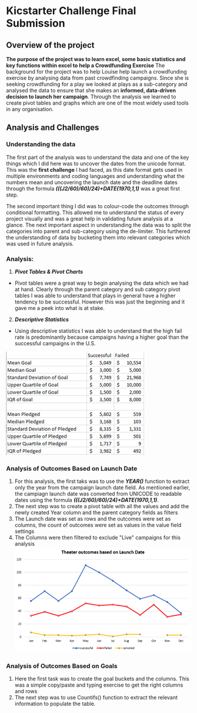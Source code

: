 # Kicstarter Challenge Final Submission
## Overview of the project
**The purpose of the project was to learn excel, some basic statistics and key functions within excel to help a Crowdfunding Exercise**
The background for the project was to help Louise help launch a crowdfunding exercise by analysing data from past crowdfinding campaigns. Since she is seeking crowdfunding for a play we looked at plays as a sub-category and analysed the data to ensure that she makes an **informed, data-driven decision to launch her campaign**. Through the analysis we learned to create pivot tables and graphs which are one of the most widely used tools in any organisation.

## Analysis and Challenges
### Understanding the data
The first part of the analysis was to understand the data and one of the key things which I did here was to uncover the dates from the unicode format. This was the **first challenge** I had faced, as this date format gets used in multiple environments and coding languages and understanding what the numbers mean and uncovering the launch date and the deadline dates through the formula **_(((J2/60)/60)/24)+DATE(1970,1,1)_** was a great first step.

The second important thing I did was to colour-code the outcomes through conditional formatting. This allowed me to understand the status of every project visually and was a great help in validating future analysis at a glance. The next important aspect in understanding the data was to split the categories into parent and sub-category using the de-limiter. This furthered the understanding of data by bucketing them into relevant categories which was used in future analysis.

### Analysis:
1. **_Pivot Tables & Pivot Charts_**
  - Pivot tables were a great way to begin analysing the data which we had at hand. Clearly through the parent category and sub category pivot tables I was able to understand that plays in general have a higher tendency to be successful. However this was just the beginning and it gave me a peek into what is at stake.
2. **_Descriptive Statistics_**
  - Using descriptive statistics I was able to understand that the high fail rate is predominantly because campaigns having a higher goal than the successful campaigns in the U.S.  
 
 ![Descriptive Statistics of US campaigns](Descriptive%20Stats.png)

### Analysis of Outcomes Based on Launch Date

1. For this analysis, the first taks was to use the ***YEAR()*** function to extract only the year from the campaign launch date field. As mentioned earlier, the campiagn launch date was converted from UNICODE to readable dates using the formula **_(((J2/60)/60)/24)+DATE(1970,1,1)_**.
2. The next step was to create a pivot table with all the values and add the newly created Year column and the parent category fields as filters
3. The Launch date was set as rows and the outcomes were set as columns, the count of outcomes were set as values in the value field settings
4. The Columns were then filtered to exclude "Live" campaigns for this analysis  
![Theater Outcomes vs Launch Date](Theater_Outcomes_vs_launch.png)

### Analysis of Outcomes Based on Goals

1. Here the first task was to create the goal buckets and the columns. This was a simple copy/paste and typing exercise to get the right columns and rows
2. The next step was to use Countifs() function to extract the relevant information to populate the table. 



